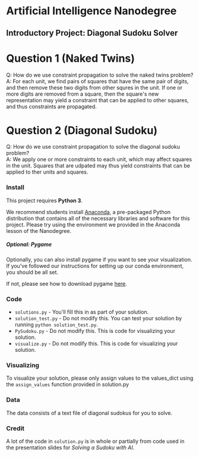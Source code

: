 # Artificial Intelligence Nanodegree
## Introductory Project: Diagonal Sudoku Solver

# Question 1 (Naked Twins)
Q: How do we use constraint propagation to solve the naked twins problem?  
A: For each unit, we find pairs of squares that have the same pair of digits,
and then remove these two digits from other squres in the unit. If one or more
digits are removed from a square, then the square's new representation may yield
a constraint that can be applied to other squares, and thus constraints are
propagated.

# Question 2 (Diagonal Sudoku)
Q: How do we use constraint propagation to solve the diagonal sudoku problem?  
A: We apply one or more constraints to each unit, which may affect squares in
the unit. Squares that are udpated may thus yield constraints that can be
applied to ther units and squares.

### Install

This project requires **Python 3**.

We recommend students install [Anaconda][1], a pre-packaged Python distribution
that contains all of the necessary libraries and software for this project.
Please try using the environment we provided in the Anaconda lesson of the
Nanodegree.

##### Optional: Pygame

Optionally, you can also install pygame if you want to see your visualization.
If you've followed our instructions for setting up our conda environment, you
should be all set.

If not, please see how to download pygame [here][2].

### Code

* `solutions.py` - You'll fill this in as part of your solution.
* `solution_test.py` - Do not modify this. You can test your solution by running
`python solution_test.py`.
* `PySudoku.py` - Do not modify this. This is code for visualizing your solution.
* `visualize.py` - Do not modify this. This is code for visualizing your solution.

### Visualizing

To visualize your solution, please only assign values to the values_dict using
the ```assign_values``` function provided in solution.py

### Data

The data consists of a text file of diagonal sudokus for you to solve.

[1]: https://www.continuum.io/downloads
[2]: http://www.pygame.org/download.shtml

### Credit

A lot of the code in `solution.py` is in whole or partially from code used in
the presentation slides for _Solving a Sudoku with AI_.

